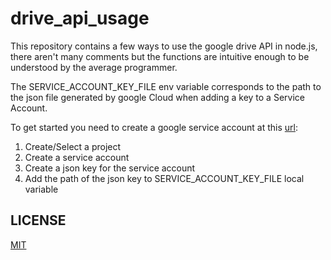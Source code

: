 # drive_api_usage

This repository contains a few ways to use the google drive API in node.js, there aren't many comments but the functions are intuitive enough to be understood by the average programmer.

The SERVICE_ACCOUNT_KEY_FILE env variable corresponds to the path to the json file generated by google Cloud when adding a key to a Service Account.

To get started you need to create a google service account at this [url](https://console.cloud.google.com/iam-admin/serviceaccounts):

1. Create/Select a project
2. Create a service account
3. Create a json key for the service account
4. Add the path of the json key to SERVICE_ACCOUNT_KEY_FILE local variable

## LICENSE

[MIT](./LICENSE)
